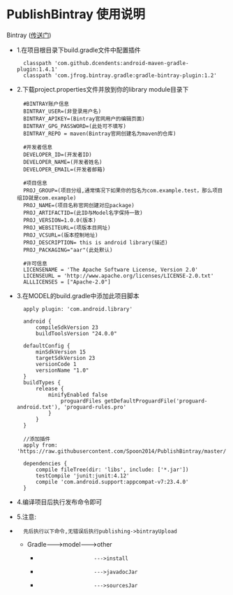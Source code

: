 # PublishBintray 使用说明
Bintray ([传送门](https://bintray.com))

- 1.在项目根目录下build.gradle文件中配置插件

        classpath 'com.github.dcendents:android-maven-gradle-plugin:1.4.1'
    	classpath 'com.jfrog.bintray.gradle:gradle-bintray-plugin:1.2'

- 2.下载project.properties文件并放到你的library module目录下

	    #BINTRAY账户信息
    	BINTRAY_USER=(非登录用户名)
    	BINTRAY_APIKEY=(Bintray官网用户的编辑页面)
    	BINTRAY_GPG_PASSWORD=(此处可不填写)
    	BINTRAY_REPO = maven(Bintray官网创建名为maven的仓库)
    	
    	#开发者信息
    	DEVELOPER_ID=(开发者ID)
    	DEVELOPER_NAME=(开发者姓名)
    	DEVELOPER_EMAIL=(开发者邮箱)
    	
    	#项目信息
    	PROJ_GROUP=(项目分组,通常情况下如果你的包名为com.example.test，那么项目组ID就是com.example)
    	PROJ_NAME=(项目名称官网创建对应package)
    	PROJ_ARTIFACTID=(此ID与Model名字保持一致)
    	PROJ_VERSION=1.0.0(版本)
    	PROJ_WEBSITEURL=(项版本目网址)
    	PROJ_VCSURL=(版本控制地址)
    	PROJ_DESCRIPTION= this is android library(描述)
    	PROJ_PACKAGING="aar"(此处默认)
    	
    	#许可信息
    	LICENSENAME = 'The Apache Software License, Version 2.0'
    	LICENSEURL = 'http://www.apache.org/licenses/LICENSE-2.0.txt'
    	ALLLICENSES = ["Apache-2.0"]

- 3.在MODEL的build.gradle中添加此项目脚本

	    apply plugin: 'com.android.library'
    
    	android {
    		compileSdkVersion 23
    		buildToolsVersion "24.0.0"
    		
    	defaultConfig {
	    	minSdkVersion 15
	    	targetSdkVersion 23
	    	versionCode 1
	    	versionName "1.0"
    	}
    	buildTypes {
    		release {
    			minifyEnabled false
    				proguardFiles getDefaultProguardFile('proguard-android.txt'), 'proguard-rules.pro'
    			}
    		}
    	}
    	
    	//添加插件
		apply from: 'https://raw.githubusercontent.com/Spoon2014/PublishBintray/master/publishBintray.gradle'
    	
    	dependencies {
    		compile fileTree(dir: 'libs', include: ['*.jar'])
    		testCompile 'junit:junit:4.12'
    		compile 'com.android.support:appcompat-v7:23.4.0'
    	}


- 4.编译项目后执行发布命令即可
- 5.注意:
- 	    先后执行以下命令,无错误后执行publishing->bintrayUpload
    - 	Gradle--->model--->other
	    - 						--->install
	    - 						--->javadocJar
	    - 						--->sourcesJar
